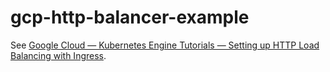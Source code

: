 # gcp-http-balancer-example

See [Google Cloud — Kubernetes Engine Tutorials — Setting up HTTP Load Balancing with Ingress](https://cloud.google.com/kubernetes-engine/docs/tutorials/http-balancer).
